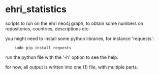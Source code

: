 ehri_statistics
===============

scripts to run on the ehri neo4j graph, to obtain some numbers on repositories, countries, descriptions etc.

you might need to install some python libraries, for instance 'requests':
```
    sudo pip install requests
```

run the python file with the '-h' option to see the help.

for now, all output is written into one (1) file, with multiple parts.
